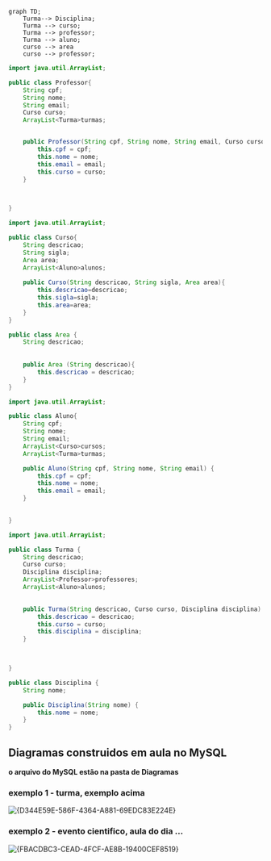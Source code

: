 ```mermaid
graph TD;
    Turma--> Disciplina;
    Turma --> curso;
    Turma --> professor;
    Turma --> aluno;
    curso --> area
    curso --> professor;

```

```.java
import java.util.ArrayList;

public class Professor{
    String cpf;
    String nome;
    String email;
    Curso curso;
    ArrayList<Turma>turmas;


    public Professor(String cpf, String nome, String email, Curso curso) {
        this.cpf = cpf;
        this.nome = nome;
        this.email = email;
        this.curso = curso;
    }

    

}
```

```.java
import java.util.ArrayList;

public class Curso{
    String descricao;
    String sigla;
    Area area;
    ArrayList<Aluno>alunos;
    
    public Curso(String descricao, String sigla, Area area){
        this.descricao=descricao;
        this.sigla=sigla;
        this.area=area;
    }
}
```
```.java
public class Area {
    String descricao;
   
  
    public Area (String descricao){
        this.descricao = descricao;
    }
}

```
```.java
import java.util.ArrayList;

public class Aluno{
    String cpf;
    String nome;
    String email;
    ArrayList<Curso>cursos;
    ArrayList<Turma>turmas;

    public Aluno(String cpf, String nome, String email) {
        this.cpf = cpf;
        this.nome = nome;
        this.email = email;
    }

    
}
```
```.java
import java.util.ArrayList;

public class Turma {
    String descricao;
    Curso curso;
    Disciplina disciplina;
    ArrayList<Professor>professores;
    ArrayList<Aluno>alunos;

    
    public Turma(String descricao, Curso curso, Disciplina disciplina) {
        this.descricao = descricao;
        this.curso = curso;
        this.disciplina = disciplina;
    }

    

}

```
```.java
public class Disciplina {
    String nome;

    public Disciplina(String nome) {
        this.nome = nome;
    }
}

```
## Diagramas construidos em aula no MySQL
**o arquivo do MySQL estão na pasta de Diagramas**

### exemplo 1 - turma, exemplo acima
![{D344E59E-586F-4364-A881-69EDC83E224E}](https://github.com/user-attachments/assets/497b7051-3096-40d1-aa06-74ee0f20d8fb)

### exemplo 2 - evento cientifico, aula do dia ...
![{FBACDBC3-CEAD-4FCF-AE8B-19400CEF8519}](https://github.com/user-attachments/assets/22db905e-f565-43bd-9289-7ea9864dc17d)
